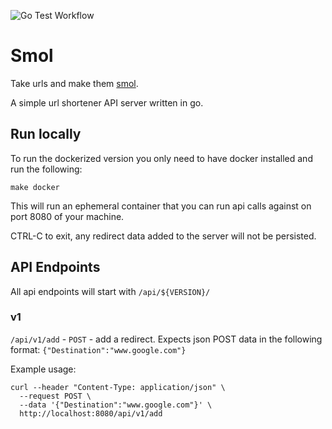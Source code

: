 ![Go Test Workflow](https://github.com/lucasreed/smol/workflows/testing/badge.svg)
# Smol

Take urls and make them [smol](https://www.urbandictionary.com/define.php?term=Smol).

A simple url shortener API server written in go.

## Run locally

To run the dockerized version you only need to have docker installed and run the following:

`make docker`

This will run an ephemeral container that you can run api calls against on port 8080 of your machine.

CTRL-C to exit, any redirect data added to the server will not be persisted.

## API Endpoints

All api endpoints will start with `/api/${VERSION}/`

### v1
`/api/v1/add` - `POST` - add a redirect. Expects json POST data in the following format: `{"Destination":"www.google.com"}`

Example usage:

```shell
curl --header "Content-Type: application/json" \
  --request POST \
  --data '{"Destination":"www.google.com"}' \
  http://localhost:8080/api/v1/add
```
